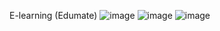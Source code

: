 E-learning (Edumate)
![image](https://github.com/deepanshu1069/E-learning-edumate-/assets/139270250/c9eb80e1-8d55-413a-ac66-7e32e2d597c2)
![image](https://github.com/deepanshu1069/E-learning-edumate-/assets/139270250/409daf77-daad-4525-9976-a6b5355495bb)
![image](https://github.com/deepanshu1069/E-learning-edumate-/assets/139270250/ed201455-edbd-4fb9-a223-e337ef83234c)
